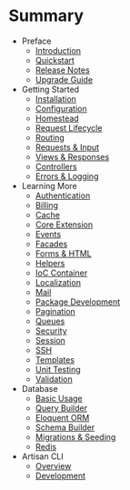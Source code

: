 # Summary 

- Preface
    - [Introduction](introduction.md)
    - [Quickstart](quick.md)
    - [Release Notes](releases.md)
    - [Upgrade Guide](upgrade.md)
- Getting Started
    - [Installation](installation.md)
    - [Configuration](configuration.md)
    - [Homestead](homestead.md)
    - [Request Lifecycle](lifecycle.md)
    - [Routing](routing.md)
    - [Requests & Input](requests.md)
    - [Views & Responses](responses.md)
    - [Controllers](controllers.md)
    - [Errors & Logging](errors.md)
- Learning More
    - [Authentication](security.md)
    - [Billing](billing.md)
    - [Cache](cache.md)
    - [Core Extension](extending.md)
    - [Events](events.md)
    - [Facades](facades.md)
    - [Forms & HTML](html.md)
    - [Helpers](helpers.md)
    - [IoC Container](ioc.md)
    - [Localization](localization.md)
    - [Mail](mail.md)
    - [Package Development](packages.md)
    - [Pagination](pagination.md)
    - [Queues](queues.md)
    - [Security](security.md)
    - [Session](session.md)
    - [SSH](ssh.md)
    - [Templates](templates.md)
    - [Unit Testing](testing.md)
    - [Validation](validation.md)
- Database
    - [Basic Usage](database.md)
    - [Query Builder](queries.md)
    - [Eloquent ORM](eloquent.md)
    - [Schema Builder](schema.md)
    - [Migrations & Seeding](migrations.md)
    - [Redis](redis.md)
- Artisan CLI
    - [Overview](artisan.md)
    - [Development](commands.md)